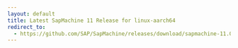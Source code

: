 ```yaml
---
layout: default
title: Latest SapMachine 11 Release for linux-aarch64
redirect_to:
  - https://github.com/SAP/SapMachine/releases/download/sapmachine-11.0.19/sapmachine-jdk-11.0.19_linux-aarch64_bin.tar.gz
---
```

